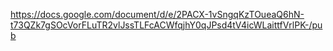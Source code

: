 https://docs.google.com/document/d/e/2PACX-1vSngqKzTOueaQ6hN-t73QZk7gSOcVorFLuTR2vlJssTLFcACWfqjhY0qJPsd4tV4icWLaittfVrlPK-/pub
